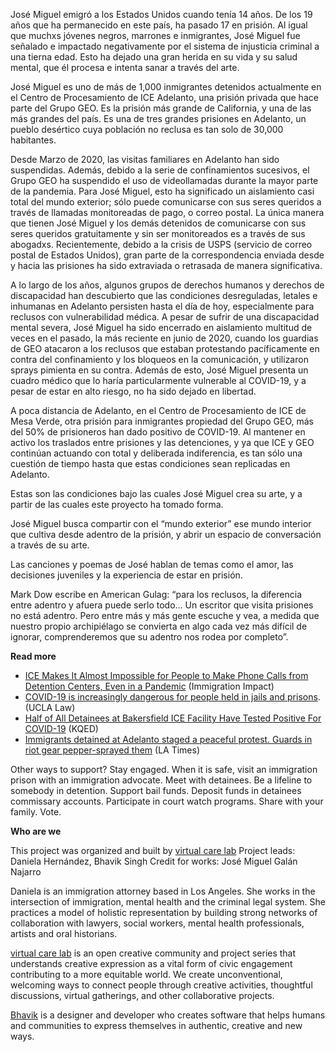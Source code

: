 José Miguel emigró a los Estados Unidos cuando tenía 14 años. De los 19 años que ha permanecido en este país, ha pasado 17 en prisión. Al igual que muchxs jóvenes negros, marrones e inmigrantes, José Miguel fue señalado e impactado negativamente por el sistema de injusticia criminal a una tierna edad. Esto ha dejado una gran herida en su vida y su salud mental, que él procesa e intenta sanar a través del arte.

José Miguel es uno de más de 1,000 inmigrantes detenidos actualmente en el Centro de Procesamiento de ICE Adelanto, una prisión privada que hace parte del Grupo GEO. Es la prisión más grande de California, y una de las más grandes del país. Es una de tres grandes prisiones en Adelanto, un pueblo desértico cuya población no reclusa es tan solo de 30,000 habitantes.

Desde Marzo de 2020, las visitas familiares en Adelanto han sido suspendidas. Además, debido a la serie de confinamientos sucesivos, el Grupo GEO ha suspendido el uso de videollamadas durante la mayor parte de la pandemia. Para José Miguel, esto ha significado un aislamiento casi total del mundo exterior; sólo puede comunicarse con sus seres queridos a través de llamadas monitoreadas de pago, o correo postal. La única manera que tienen José Miguel y los demás detenidos de comunicarse con sus seres queridos gratuitamente y sin ser monitoreados es a través de sus abogadxs. Recientemente, debido a la crisis de USPS (servicio de correo postal de Estados Unidos), gran parte de la correspondencia enviada desde y hacia las prisiones ha sido extraviada o retrasada de manera significativa.

A lo largo de los años, algunos grupos de derechos humanos y derechos de discapacidad han descubierto que las condiciones desreguladas, letales e inhumanas en Adelanto persisten hasta el día de hoy, especialmente para reclusos con vulnerabilidad médica. A pesar de sufrir de una discapacidad mental severa, José Miguel ha sido encerrado en aislamiento multitud de veces en el pasado, la más reciente en junio de 2020, cuando los guardias de GEO atacaron a los reclusos que estaban protestando pacíficamente en contra del confinamiento y los bloqueos en la comunicación, y utilizaron sprays pimienta en su contra. Además de esto, José Miguel presenta un cuadro médico que lo haría particularmente vulnerable al COVID-19, y a pesar de estar en alto riesgo, no ha sido dejado en libertad.

A poca distancia de Adelanto, en el Centro de Procesamiento de ICE de Mesa Verde, otra prisión para inmigrantes propiedad del Grupo GEO, más del 50% de prisioneros han dado positivo de COVID-19. Al mantener en activo los traslados entre prisiones y las detenciones, y ya que ICE y GEO continúan actuando con total y deliberada indiferencia, es tan sólo una cuestión de tiempo hasta que estas condiciones sean replicadas en Adelanto.

Estas son las condiciones bajo las cuales José Miguel crea su arte, y a partir de las cuales este proyecto ha tomado forma.

José Miguel busca compartir con el “mundo exterior” ese mundo interior que cultiva desde adentro de la prisión, y abrir un espacio de conversación a través de su arte.

Las canciones y poemas de José hablan de temas como el amor, las decisiones juveniles y la experiencia de estar en prisión.

Mark Dow escribe en American Gulag: “para los reclusos, la diferencia entre adentro y afuera puede serlo todo… Un escritor que visita prisiones no está adentro. Pero entre más y más gente escuche y vea, a medida que nuestro propio archipiélago se convierta en algo cada vez más difícil de ignorar, comprenderemos que su adentro nos rodea por completo”.

**Read more**

- [ICE Makes It Almost Impossible for People to Make Phone Calls from Detention Centers, Even in a Pandemic](https://immigrationimpact.com/2020/08/27/ice-phone-calls/?emci=74f11c33-44e9-ea11-8b03-00155d0394bb&emdi=f13c0f2f-ccea-ea11-8b03-00155d0394bb&ceid=8885589#.X0klMn6Sk2w) (Immigration Impact)
- [COVID-19 is increasingly dangerous for people held in jails and prisons](https://law.ucla.edu/academics/centers/criminal-justice-program/ucla-covid-19-behind-bars-data-project). (UCLA Law)
- [Half of All Detainees at Bakersfield ICE Facility Have Tested Positive For COVID-19](https://www.kqed.org/news/11833925/half-of-all-detainees-at-bakersfield-ice-facility-have-tested-positive-for-covid-19) (KQED)
- [Immigrants detained at Adelanto staged a peaceful protest. Guards in riot gear pepper-sprayed them](https://www.latimes.com/california/story/2020-06-26/immigrants-detained-at-adelanto-staged-a-peaceful-protest-guards-in-riot-gear-pepper-sprayed-them) (LA Times)

Other ways to support? Stay engaged. When it is safe, visit an immigration prison with an immigration advocate. Meet with detainees. Be a lifeline to somebody in detention. Support bail funds. Deposit funds in detainees commissary accounts. Participate in court watch programs. Share with your family. Vote.

**Who are we**

This project was organized and built by [virtual care lab](https://virtualcarelab.com/about)
Project leads: Daniela Hernández, Bhavik Singh
Credit for works: José Miguel Galán Najarro

Daniela is an immigration attorney based in Los Angeles. She works in the intersection of immigration, mental health and the criminal legal system. She practices a model of holistic representation by building strong networks of collaboration with lawyers, social workers, mental health professionals, artists and oral historians.

[virtual care lab](https://virtualcarelab.com/about) is an open creative community and project series that understands creative expression as a vital form of civic engagement contributing to a more equitable world. We create unconventional, welcoming ways to connect people through creative activities, thoughtful discussions, virtual gatherings, and other collaborative projects.

[Bhavik](bhaviksingh.com) is a designer and developer who creates software that helps humans and communities to express themselves in authentic, creative and new ways.
